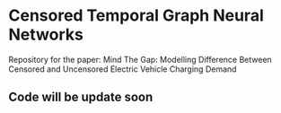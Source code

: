 # Censored Temporal Graph Neural Networks
Repository for the paper: Mind The Gap: Modelling Difference Between Censored and Uncensored Electric Vehicle Charging Demand  

## Code will be update soon
